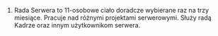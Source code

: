 1. Rada Serwera to 11-osobowe ciało doradcze wybierane raz na trzy miesiące. Pracuje nad różnymi projektami serwerowymi. Służy radą Kadrze oraz innym użytkownikom serwera.
